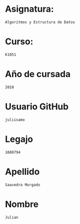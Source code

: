 # Asignatura: 
```
Algoritmos y Estructura de Datos
```

# Curso:
```
K1051
```

# Año de cursada 
```
2018
```

# Usuario GitHub
```
juliisamo
```

# Legajo
```
1608794
```

# Apellido
```
Saavedra Morgado 
```

# Nombre
```
Julian
```

